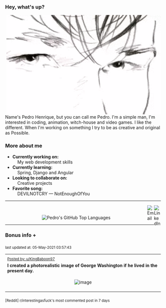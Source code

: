 ### Hey, what's up?
<img align="right" alt="GIF" src="https://github.com/PedrosUsername/PedrosUsername/blob/main/aha.gif?raw=true" width="500" height="320" />

Name's Pedro Henrique, but you can call me Pedro. I'm a simple man, I'm
interested in coding, animation, witch-house and video games.
I like the different. When I'm working on something I try to be as creative and original as Possible.

### More about me
- **Currently working on:**  
&nbsp;&nbsp;&nbsp;&nbsp;My web development skills
- **Currently learning:**  
&nbsp;&nbsp;&nbsp;&nbsp;Spring, Django and Angular
- **Looking to collaborate on:**  
&nbsp;&nbsp;&nbsp;&nbsp;Creative projects
- **Favorite song:**  
&nbsp;&nbsp;&nbsp;&nbsp;DEVILNOTCRY — NotEnoughOfYou
___
[<img align="right" alt="LinkedIn" width="22px" src="https://cdn.jsdelivr.net/npm/simple-icons@v3/icons/linkedin.svg" />][linkedin]
&nbsp;&nbsp;
[<img align="right" alt="Email" width="22px" src="https://cdn.jsdelivr.net/npm/simple-icons@v3/icons/gmail.svg" />][gmail]
<p align="center">
<img alt="Pedro's GitHub Top Languages" src="https://github-readme-stats.vercel.app/api/top-langs/?username=PedrosUsername&exclude_repo=HW2&layout=compact" />
</p>

___

### Bonus info +

<p align="left"><sub>last updated at: 05-May-2021 03:57:43</sub></p>

|   |
| --- |
| <sub>[Posted by: u/KingBaboon97][source]</sub> |
| **I created a photorealistic image of George Washington if he lived in the present day.** | 
|<p align="center"> <img alt="image" src="https://i.redd.it/kaopcso5hqw61.jpg" width="550" /> </p>|
|   |

<sub>[Reddit] r/interestingasfuck's most commented post in 7 days</sub>  
  



  
  
  
[linkedin]: https://linkedin.com/in/pedro-h-r-gomes-8a487b14a/
[gmail]: mailto:pilique11@gmail.com
[source]: https://www.reddit.com/r/interestingasfuck/comments/n39zq5/i_created_a_photorealistic_image_of_george/
[PushshiftAPI]: https://github.com/pushshift/api